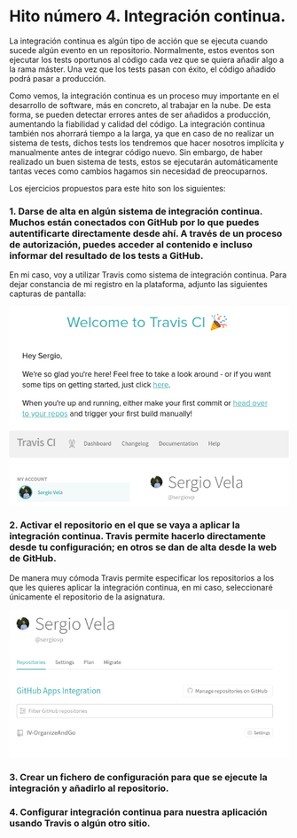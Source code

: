 # Hito número 4. Integración continua.

La integración continua es algún tipo de acción que se ejecuta cuando sucede algún evento en un repositorio. Normalmente, estos eventos son ejecutar los tests oportunos al código cada vez que se quiera añadir algo a la rama máster. Una vez que los tests pasan con éxito, el código añadido podrá pasar a producción.

Como vemos, la integración continua es un proceso muy importante en el desarrollo de software, más en concreto, al trabajar en la nube. De esta forma, se pueden detectar errores antes de ser añadidos a producción, aumentando la fiabilidad y calidad del código. La integración continua también nos ahorrará tiempo a la larga, ya que en caso de no realizar un sistema de tests, dichos tests los tendremos que hacer nosotros implícita y manualmente antes de integrar código nuevo. Sin embargo, de haber realizado un buen sistema de tests, estos se ejecutarán automáticamente tantas veces como cambios hagamos sin necesidad de preocuparnos.

Los ejercicios propuestos para este hito son los siguientes:

### 1. Darse de alta en algún sistema de integración continua. Muchos están conectados con GitHub por lo que puedes autentificarte directamente desde ahí. A través de un proceso de autorización, puedes acceder al contenido e incluso informar del resultado de los tests a GitHub.

En mi caso, voy a utilizar Travis como sistema de integración continua. Para dejar constancia de mi registro en la plataforma, adjunto las siguientes capturas de pantalla:

![captura_travis1](https://github.com/sergiovp/IV-Ejercicios/blob/main/Sesiones/images/travis1.png)
![captura_travis2](https://github.com/sergiovp/IV-Ejercicios/blob/main/Sesiones/images/travis2.png)

### 2. Activar el repositorio en el que se vaya a aplicar la integración continua. Travis permite hacerlo directamente desde tu configuración; en otros se dan de alta desde la web de GitHub.

De manera muy cómoda Travis permite especificar los repositorios a los que les quieres aplicar la integración continua, en mi caso, seleccionaré únicamente el repositorio de la asignatura.

![captura_travis3](https://github.com/sergiovp/IV-Ejercicios/blob/main/Sesiones/images/travis3.png)

### 3. Crear un fichero de configuración para que se ejecute la integración y añadirlo al repositorio.

### 4. Configurar integración continua para nuestra aplicación usando Travis o algún otro sitio.